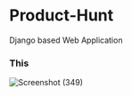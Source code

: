 # Product-Hunt
Django based Web Application

### This

![Screenshot (349)](https://user-images.githubusercontent.com/46120375/61487147-c2e44480-a9c2-11e9-9f45-ed109c29d838.png)
